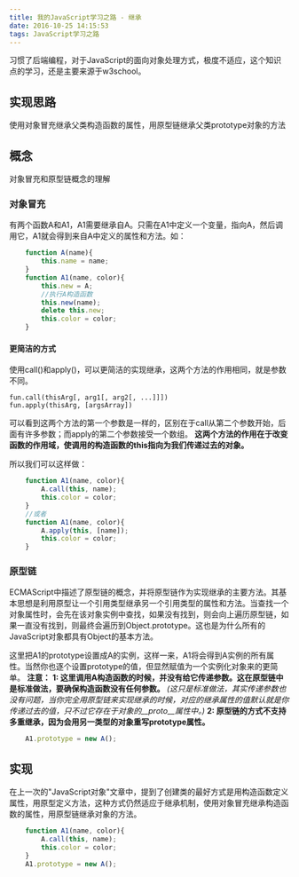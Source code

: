 ```yaml
---
title: 我的JavaScript学习之路 - 继承
date: 2016-10-25 14:15:53
tags: JavaScript学习之路
---
```

习惯了后端编程，对于JavaScript的面向对象处理方式，极度不适应，这个知识点的学习，还是主要来源于w3school。

## 实现思路
使用对象冒充继承父类构造函数的属性，用原型链继承父类prototype对象的方法

## 概念
对象冒充和原型链概念的理解

### 对象冒充
有两个函数A和A1，A1需要继承自A。只需在A1中定义一个变量，指向A，然后调用它，A1就会得到来自A中定义的属性和方法。如：
```javascript
    function A(name){
        this.name = name;
    }
    function A1(name, color){
        this.new = A;
        //执行A构造函数
        this.new(name);
        delete this.new;
        this.color = color;
    }
```
#### 更简洁的方式
使用call()和apply()，可以更简洁的实现继承，这两个方法的作用相同，就是参数不同。
```
fun.call(thisArg[, arg1[, arg2[, ...]]])
fun.apply(thisArg, [argsArray])
```
可以看到这两个方法的第一个参数是一样的，区别在于call从第二个参数开始，后面有许多参数；而apply的第二个参数接受一个数组。
**这两个方法的作用在于改变函数的作用域，使调用的构造函数的this指向为我们传递过去的对象。**

所以我们可以这样做：
```javascript
    function A1(name, color){
        A.call(this, name);
        this.color = color;
    }
    //或者
    function A1(name, color){
        A.apply(this, [name]);
        this.color = color;
    }
```

### 原型链
ECMAScript中描述了原型链的概念，并将原型链作为实现继承的主要方法。其基本思想是利用原型让一个引用类型继承另一个引用类型的属性和方法。当查找一个对象属性时，会先在该对象实例中查找，如果没有找到，则会向上遍历原型链，如果一直没有找到，则最终会遍历到Object.prototype。这也是为什么所有的JavaScript对象都具有Object的基本方法。

这里把A1的prototype设置成A的实例，这样一来，A1将会得到A实例的所有属性。当然你也逐个设置prototype的值，但显然赋值为一个实例化对象来的更简单。
**注意：**
**1: 这里调用A构造函数的时候，并没有给它传递参数。这在原型链中是标准做法，要确保构造函数没有任何参数。** *(这只是标准做法，其实传递参数也没有问题，当你完全用原型链来实现继承的时候，对应的继承属性的值默认就是你传递过去的值，只不过它存在于对象的__proto__属性中。)*
**2: 原型链的方式不支持多重继承，因为会用另一类型的对象重写prototype属性。**
```javascript
    A1.prototype = new A();
```

## 实现
在上一次的"JavaScript对象"文章中，提到了创建类的最好方式是用构造函数定义属性，用原型定义方法，这种方式仍然适应于继承机制，使用对象冒充继承构造函数的属性，用原型链继承对象的方法。
```javascript
    function A1(name, color){
        A.call(this, name);
        this.color = color;
    }
    A1.prototype = new A();
```